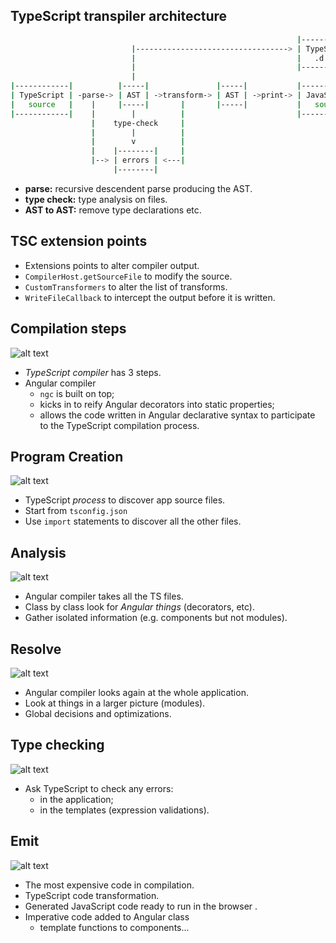 ## TypeScript transpiler architecture

```bash
                                                                |------------|
                           |----------------------------------> | TypeScript |
                           |                                    |   .d.ts    |
                           |                                    |------------|
                           |
|------------|          |-----|               |-----|           |------------|
| TypeScript | -parse-> | AST | ->transform-> | AST | ->print-> | JavaScript |
|   source   |    |     |-----|       |       |-----|           |   source   |
|------------|    |        |          |                         |------------|
                  |    type-check     |
                  |        |          |
                  |        v          |
                  |    |--------|     |
                  |--> | errors | <---|
                       |--------|
```

- **parse:** recursive descendent parse producing the AST.
- **type check:** type analysis on files.
- **AST to AST:** remove type declarations etc.


## TSC extension points

- Extensions points to alter compiler output.
- `CompilerHost.getSourceFile` to modify the source.
- `CustomTransformers` to alter the list of transforms.
- `WriteFileCallback` to intercept the output before it is written.


## Compilation steps

![alt text](./images/compiler-steps.png)

- *TypeScript compiler* has 3 steps.
- Angular compiler
  - `ngc` is built on top;
  - kicks in to reify Angular decorators into static properties;
  - allows the code written in Angular declarative syntax to participate to the TypeScript compilation process.


## Program Creation

![alt text](./images/compiler-steps.png)

- TypeScript *process* to discover app source files.
- Start from `tsconfig.json`
- Use `import` statements to discover all the other files.


## Analysis

![alt text](./images/compiler-steps.png)

- Angular compiler takes all the TS files.
- Class by class look for *Angular things* (decorators, etc).
- Gather isolated information (e.g. components but not modules).


## Resolve

![alt text](./images/compiler-steps.png)

- Angular compiler looks again at the whole application.
- Look at things in a larger picture (modules).
- Global decisions and optimizations.


## Type checking

![alt text](./images/compiler-steps.png)

- Ask TypeScript to check any errors:
  - in the application;
  - in the templates (expression validations).


## Emit

![alt text](./images/compiler-steps.png)

- The most expensive code in compilation.
- TypeScript code transformation.
- Generated JavaScript code ready to run in the browser .
- Imperative code added to Angular class
  - template functions to components...